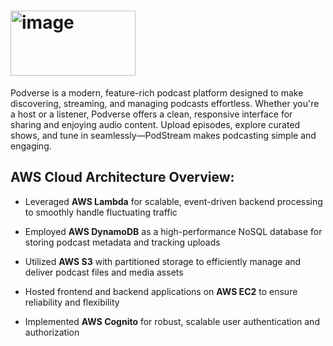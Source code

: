 # <img width="200" height="104" alt="image" src="https://github.com/user-attachments/assets/2c21c836-76e5-44cc-8750-298f52b98439" />

Podverse is a modern, feature-rich podcast platform designed to make discovering, streaming, and managing podcasts effortless. Whether you're a host or a listener, Podverse offers a clean, responsive interface for sharing and enjoying audio content. Upload episodes, explore curated shows, and tune in seamlessly—PodStream makes podcasting simple and engaging.

## AWS Cloud Architecture Overview:
- Leveraged **AWS Lambda** for scalable, event-driven backend processing to smoothly handle fluctuating traffic

- Employed **AWS DynamoDB** as a high-performance NoSQL database for storing podcast metadata and tracking uploads

- Utilized **AWS S3** with partitioned storage to efficiently manage and deliver podcast files and media assets

- Hosted frontend and backend applications on **AWS EC2** to ensure reliability and flexibility

- Implemented **AWS Cognito** for robust, scalable user authentication and authorization




